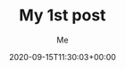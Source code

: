 ---
title: "My 1st post" # 文章标题
date: 2020-09-15T11:30:03+00:00 # 文章发布日期和时间（ISO8601格式）
# weight: 1 # 优先级权重，用于排序（未启用）
# aliases: ["/first"] # 指定文章的别名路径，支持旧路径重定向
tags: ["first"] # 标签，用于对文章进行分类
author: "Me" # 单作者的名称
# author: ["Me", "You"] # 多作者名称列表（可以指定多个作者）
showToc: true # 是否在页面中显示目录（Table of Contents）
TocOpen: false # 页面加载时目录是否默认展开
draft: false # 是否将文章设置为草稿（草稿不会在正式发布中显示）
hidemeta: false # 是否隐藏元信息（如发布日期、作者等）
comments: true # 是否启用评论功能
description: "Desc Text." # 页面描述文字，用于SEO
canonicalURL: "https://canonical.url/to/page" # 正文的首选URL（canonical链接）
disableHLJS: true # 禁用代码高亮（Highlight.js）
disableShare: false # 是否禁用分享功能
disableHLJS: false # 再次设置是否禁用代码高亮（可能为冗余设置）
hideSummary: false # 是否隐藏文章摘要
searchHidden: true # 是否从站点搜索中隐藏文章
ShowReadingTime: true # 是否显示阅读时间
ShowBreadCrumbs: true # 是否在页面显示面包屑导航
ShowPostNavLinks: true # 是否启用上一篇、下一篇导航链接
ShowWordCount: true # 是否显示文章的字数统计
ShowRssButtonInSectionTermList: true # 是否在分类/标签页中显示RSS按钮
UseHugoToc: true # 是否使用Hugo生成的目录

cover: # 封面图片配置
    image: "<image path/url>" # 封面图片的路径或URL
    alt: "<alt text>" # 图片的替代文字，辅助功能或图片加载失败时显示
    caption: "<text>" # 图片下显示的标题或说明文字
    relative: false # 如果使用页面包，是否设置图片路径为相对路径
    hidden: true # 是否仅在当前页面隐藏封面图片

editPost: # 页面“编辑此文章”功能配置
    URL: "https://github.com/lanshi47/hugo_blog/content" # 仓库中文章存储路径的URL
    Text: "Suggest Changes" # 链接的文字说明，例如“建议更改”
    appendFilePath: true # 是否将文件路径附加到编辑链接URL中
---
